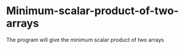 # Minimum-scalar-product-of-two-arrays
The program will give the minimum scalar product of two arrays
